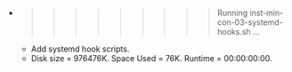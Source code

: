 * >>>>>>>>> Running inst-min-con-03-systemd-hooks.sh ...
  * Add systemd hook scripts.
  * Disk size = 976476K. Space Used = 76K. Runtime = 00:00:00:00.
